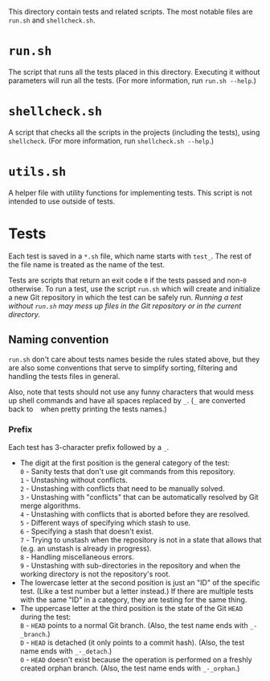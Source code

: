 This directory contain tests and related scripts.
The most notable files are `run.sh` and `shellcheck.sh`.


# `run.sh`

The script that runs all the tests placed in this directory.
Executing it without parameters will run all the tests.
(For more information, run `run.sh --help`.)


# `shellcheck.sh`

A script that checks all the scripts in the projects (including the tests), using `shellcheck`.
(For more information, run `shellcheck.sh --help`.)


# `utils.sh`

A helper file with utility functions for implementing tests.
This script is not intended to use outside of tests.


# Tests

Each test is saved in a `*.sh` file, which name starts with `test_`.
The rest of the file name is treated as the name of the test.

Tests are scripts that return an exit code `0` if the tests passed and non-`0` otherwise.
To run a test, use the script `run.sh` which will create and initialize a new Git repository in which the test can be safely run.
*Running a test without `run.sh` may mess up files in the Git repository or in the current directory.*

## Naming convention

`run.sh` don't care about tests names beside the rules stated above, but they are also some conventions that serve to simplify sorting, filtering and handling the tests files in general.

Also, note that tests should not use any funny characters that would mess up shell commands and have all spaces replaced by `_`.
(`_` are converted back to ` ` when pretty printing the tests names.)

### Prefix
Each test has 3-character prefix followed by a `_`.
- The digit at the first position is the general category of the test:  
  `0` - Sanity tests that don't use git commands from this repository.  
  `1` - Unstashing without conflicts.  
  `2` - Unstashing with conflicts that need to be manually solved.  
  `3` - Unstashing with "conflicts" that can be automatically resolved by Git merge algorithms.  
  `4` - Unstashing with conflicts that is aborted before they are resolved.  
  `5` - Different ways of specifying which stash to use.  
  `6` - Specifying a stash that doesn't exist.  
  `7` - Trying to unstash when the repository is not in a state that allows that (e.g. an unstash is already in progress).  
  `8` - Handling miscellaneous errors.  
  `9` - Unstashing with sub-directories in the repository and when the working directory is not the repository's root.  
- The lowercase letter at the second position is just an "ID" of the specific test. (Like a test number but a letter instead.)
  If there are multiple tests with the same "ID" in a category, they are testing for the same thing.
- The uppercase letter at the third position is the state of the Git `HEAD` during the test:  
  `B` - `HEAD` points to a normal Git branch. (Also, the test name ends with `_-_branch`.)  
  `D` - `HEAD` is detached (it only points to a commit hash). (Also, the test name ends with `_-_detach`.)  
  `O` - `HEAD` doesn't exist because the operation is performed on a freshly created orphan branch. (Also, the test name ends with `_-_orphan`.)  
